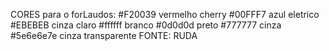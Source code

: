 CORES para o forLaudos:
#F20039 vermelho cherry
#00FFF7 azul eletrico
#EBEBEB cinza claro
#ffffff branco
#0d0d0d preto
#777777 cinza
#5e6e6e7e cinza transparente
FONTE: RUDA
